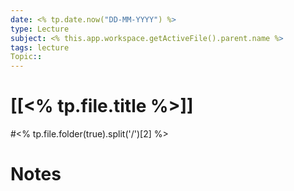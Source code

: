 ```yaml
---
date: <% tp.date.now("DD-MM-YYYY") %>
type: Lecture
subject: <% this.app.workspace.getActiveFile().parent.name %>
tags: lecture
Topic:: 
---
```

# [[<% tp.file.title %>]]
#<% tp.file.folder(true).split('/')[2] %>
# Notes


